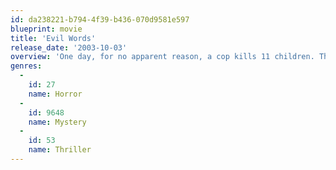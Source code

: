 ```yaml
---
id: da238221-b794-4f39-b436-070d9581e597
blueprint: movie
title: 'Evil Words'
release_date: '2003-10-03'
overview: 'One day, for no apparent reason, a cop kills 11 children. The same day, horror novelist Thomas Roy tries to commit suicide after cutting his fingers. At first glance, nothing seems to link the two events – until Dr. Paul Lacasse, a disillusioned psychiatrist, takes over the case. Prompted by his colleague Jeanne, a fan of Thomas Roy, Dr. Lacasse investigates the writer’s past. Hounded by a gossip columnist, Dr. Lacasse uncovers a series of troubling facts that bolster his convictions about the case. As he tries to reassemble the pieces of the puzzle in order to better treat the famous writer, Dr. Lacasse is dragged further and further into a series of events, with terrifying consequences.'
genres:
  -
    id: 27
    name: Horror
  -
    id: 9648
    name: Mystery
  -
    id: 53
    name: Thriller
---
```

